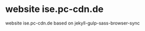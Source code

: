 website ise.pc-cdn.de
=============================

website ise.pc-cdn.de based on jekyll-gulp-sass-browser-sync
